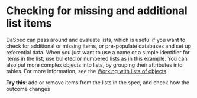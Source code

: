 # Checking for missing and additional list items 

DaSpec can pass around and evaluate lists, which is useful if you want to check for additional or missing items, or pre-populate databases and set up referential data. When you just want to use a name or a simple identifier for items in the list, use bulleted or numbered lists as in this example. You can also put more complex objects into lists, by grouping their attributes into tables. For more information, see the [Working with lists of objects](../guides/lists_of_objects.md).

**Try this**: add or remove items from the lists in the spec, and check how the outcome changes

